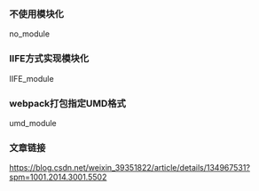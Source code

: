### 不使用模块化 ###

no_module

### IIFE方式实现模块化 ###

IIFE_module

### webpack打包指定UMD格式 ###

umd_module

### 文章链接 ###

https://blog.csdn.net/weixin_39351822/article/details/134967531?spm=1001.2014.3001.5502